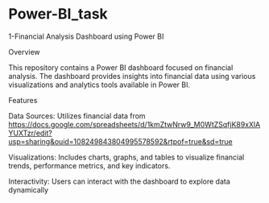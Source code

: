 # Power-BI_task
1-Financial Analysis Dashboard using Power BI

Overview

This repository contains a Power BI dashboard focused on financial analysis. The dashboard provides insights into financial data using various visualizations and analytics tools available in Power BI.

Features

Data Sources: Utilizes financial data from https://docs.google.com/spreadsheets/d/1kmZtwNrw9_M0WtZSqfjK89xXlAYUXTzr/edit?usp=sharing&ouid=108249843804995578592&rtpof=true&sd=true

Visualizations: Includes charts, graphs, and tables to visualize financial trends, performance metrics, and key indicators.

Interactivity: Users can interact with the dashboard to explore data dynamically



